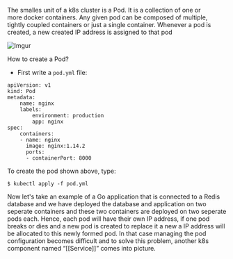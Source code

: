 The smalles unit of a k8s cluster is a Pod. It is a collection of one or more docker containers. Any given pod can be composed of multiple, tightly coupled containers or just a single container. Whenever a pod is created, a new created IP address is assigned to that pod

![Imgur](https://imgur.com/xtUIIjy.png)


How to create a Pod?  

- First write a `pod.yml` file: 
```
apiVersion: v1
kind: Pod
metadata:
	name: nginx
	labels: 
		environment: production
		app: nginx
spec: 
	containers:
	- name: nginx
	  image: nginx:1.14.2
	  ports: 
	  - containerPort: 8000
```

To create the pod shown above, type: 
```
$ kubectl apply -f pod.yml
```


Now let's take an example of a Go application that is connected to a Redis database and we have deployed the database and application on two seperate containers and these two containers are deployed on two seperate pods each. Hence, each pod will have their own IP address, if one pod breaks or dies and a new pod is created to replace it a new a IP address will be allocated to this newly formed pod. In that case managing the pod configuration becomes difficult and to solve this problem, another k8s component named “[[Service]]” comes into picture. 

